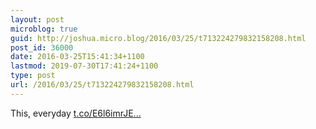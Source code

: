 ```yaml
---
layout: post
microblog: true
guid: http://joshua.micro.blog/2016/03/25/t713224279832158208.html
post_id: 36000
date: 2016-03-25T15:41:34+1100
lastmod: 2019-07-30T17:41:24+1100
type: post
url: /2016/03/25/t713224279832158208.html
---
```

This, everyday [t.co/E6l6imrJE...](https://t.co/E6l6imrJE2)
